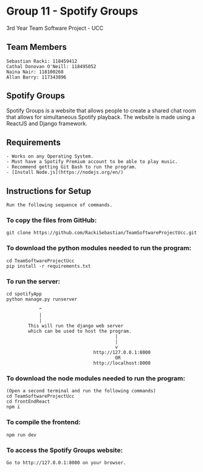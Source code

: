 # Group 11 - Spotify Groups
3rd Year Team Software Project - UCC

## Team Members
    Sebastian Racki: 118459412 
    Cathal Donovan O'Neill: 118495052
    Naina Nair: 118100268
    Allan Barry: 117343896 

## Spotify Groups
Spotify Groups is a website that allows people to create a shared chat room that allows for simultaneous Spotify playback. The website is made using a ReactJS and Django framework.

## Requirements
    - Works on any Operating System.
    - Must have a Spotify Premium account to be able to play music.
    - Recommend getting Git Bash to run the program.
    - [Install Node.js](https://nodejs.org/en/)

## Instructions for Setup
    Run the following sequence of commands.
### To copy the files from GitHub:
    git clone https://github.com/RackiSebastian/TeamSoftwareProjectUcc.git
### To download the python modules needed to run the program:
    cd TeamSoftwareProjectUcc
    pip install -r requirements.txt
### To run the server:
    cd spotifyApp
    python manage.py runserver 

                ^
                |
                |
            This will run the django web server 
            which can be used to host the program.
                                            |
                                            |
                                            v
                                    http://127.0.0.1:8000
                                            OR
                                    http://localhost:8000
### To download the node modules needed to run the program:
    (Open a second terminal and run the following commands)
    cd TeamSoftwareProjectUcc
    cd frontEndReact
    npm i
### To compile the frontend:
    npm run dev
### To access the Spotify Groups website:
    Go to http://127.0.0.1:8000 on your browser.

